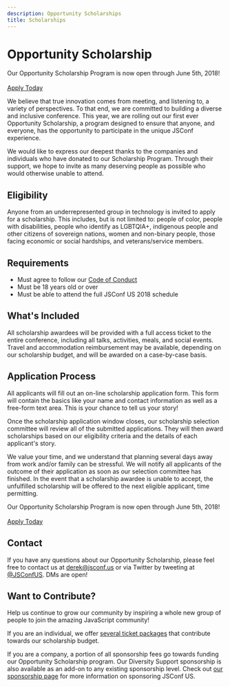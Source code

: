 ```yaml
---
description: Opportunity Scholarships
title: Scholarships
---
```


# Opportunity Scholarship

<div class="Page-CallToAction">
Our Opportunity Scholarship Program is now open through June 5th, 2018!<br/><br/>
<a class="LinkButton" href="http://bit.ly/JSConfUS2018Scholarship">Apply Today</a>
</div>

We believe that true innovation comes from meeting, and listening to, a variety of perspectives. To that end, we are committed to building a diverse and inclusive conference. This year, we are rolling out our first ever Opportunity Scholarship, a program designed to ensure that anyone, and everyone, has the opportunity to participate in the unique JSConf experience.

We would like to express our deepest thanks to the companies and individuals who have donated to our Scholarship Program. Through their support, we hope to invite as many deserving people as possible who would otherwise unable to attend.

## Eligibility

Anyone from an underrepresented group in technology is invited to apply for a scholarship. This includes, but is not limited to: people of color, people with disabilities, people who identify as LGBTQIA+, indigenous people and other citizens of sovereign nations, women and non-binary people, those facing economic or social hardships, and veterans/service members.

## Requirements

* Must agree to follow our [Code of Conduct](/code-of-conduct/)
* Must be 18 years old or over
* Must be able to attend the full JSConf US 2018 schedule

## What's Included

All scholarship awardees will be provided with a full access ticket to the entire conference, including all talks, activities, meals, and social events. Travel and accommodation reimbursement may be available, depending on our scholarship budget, and will be awarded on a case-by-case basis.

## Application Process

All applicants will fill out an on-line scholarship application form. This form will contain the basics like your name and contact information as well as a free-form text area. This is your chance to tell us your story!

Once the scholarship application window closes, our scholarship selection committee will review all of the submitted applications. They will then award scholarships based on our eligibility criteria and the details of each applicant's story.

We value your time, and we understand that planning several days away from work and/or family can be stressful. We will notify all applicants of the outcome of their application as soon as our selection committee has finished. In the event that a scholarship awardee is unable to accept, the unfulfilled scholarship will be offered to the next eligible applicant, time permitting.

<div class="Page-CallToAction">
Our Opportunity Scholarship Program is now open through June 5th, 2018!<br/><br/>
<a class="LinkButton" href="http://bit.ly/JSConfUS2018Scholarship">Apply Today</a>
</div>

## Contact

If you have any questions about our Opportunity Scholarship, please feel free to contact us at [derek@jsconf.us](mailto:derek@jsconf.us) or via Twitter by tweeting at [@JSConfUS](https://twitter.com/JSConfUS). DMs are open!

## Want to Contribute?

Help us continue to grow our community by inspiring a whole new group of people to join the amazing JavaScript community!

If you are an individual, we offer [several ticket packages](http://bit.ly/JSConfUS2018Tickets) that contribute towards our scholarship budget.

If you are a company, a portion of all sponsorship fees go towards funding our Opportunity Scholarship program. Our Diversity Support sponsorship is also available as an add-on to any existing sponsorship level. Check out [our sponsorship page](/sponsorship/) for more information on sponsoring JSConf US.
